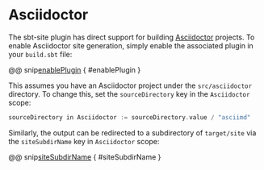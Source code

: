 # Asciidoctor

The sbt-site plugin has direct support for building [Asciidoctor] projects. To enable Asciidoctor site generation, simply enable the associated plugin in your `build.sbt` file:

@@ snip[enablePlugin](../../../sbt-test/asciidoctor/can-use-asciidoctor/build.sbt) { #enablePlugin }

This assumes you have an Asciidoctor project under the `src/asciidoctor` directory. To change this, set the `sourceDirectory` key in the `Asciidoctor` scope:

```sbt
sourceDirectory in Asciidoctor := sourceDirectory.value / "asciimd"
```

Similarly, the output can be redirected to a subdirectory of `target/site` via the `siteSubdirName` key in `Asciidoctor` scope:

@@ snip[siteSubdirName](../../../sbt-test/asciidoctor/can-use-asciidoctor/build.sbt) { #siteSubdirName }

[Asciidoctor]: http://asciidoctor.org
